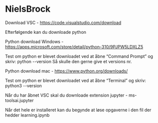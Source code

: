 # NielsBrock


Download VSC - https://code.visualstudio.com/download


Efterfølgende kan du downloade python 


Python download Windows - https://apps.microsoft.com/store/detail/python-310/9PJPW5LDXLZ5


Test om python er blevet downloadet ved at åbne “Command Prompt” og skriv:  python --version
Så skulle den gerne give et versions nr. 



Python download mac - https://www.python.org/downloads/

Test om python er blevet downloadet ved at åbne “Terminal” og skriv:  python3 --version


Når du har åbnet VSC skal du downloade extension jupyter - ms-toolsai.jupyter


Når det hele er installeret kan du begynde at løse opgaverne i den fil der hedder learning.ipynb
